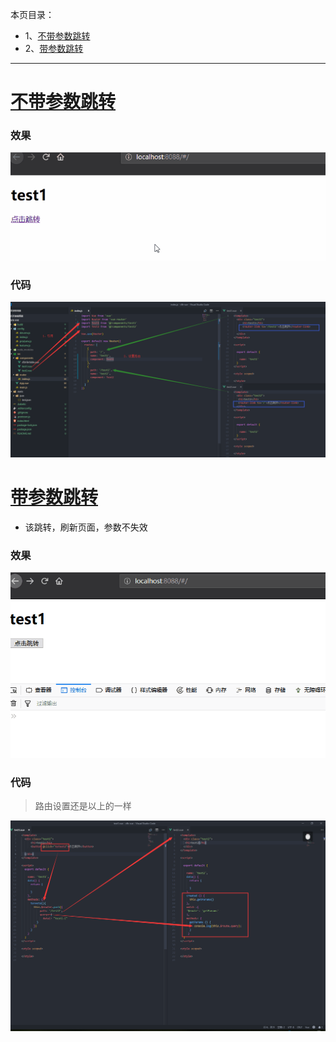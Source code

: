 本页目录：
- 1、[不带参数跳转](#vue.js-01)
- 2、[带参数跳转](#vue.js-02)

***

# <a name="vue.js-01" href="#" >不带参数跳转</a>

### 效果

![](image/12-1.gif)

### 代码

![](image/12-2.png)


# <a name="vue.js-02" href="#" >带参数跳转</a>

- 该跳转，刷新页面，参数不失效

### 效果

![](image/12-3.gif)

### 代码

>路由设置还是以上的一样

![](image/12-4.png)